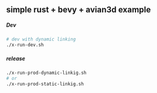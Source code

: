 ## simple rust + bevy + avian3d example

##### Dev
```bash
# dev with dynamic linking
./x-run-dev.sh
```

##### release
```bash
./x-run-prod-dynamic-linkig.sh
# or
./x-run-prod-static-linkig.sh
```


